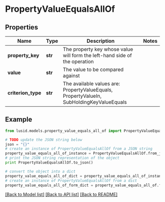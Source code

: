 # PropertyValueEqualsAllOf


## Properties
Name | Type | Description | Notes
------------ | ------------- | ------------- | -------------
**property_key** | **str** | The property key whose value will form the left-hand side of the operation | 
**value** | **str** | The value to be compared against | 
**criterion_type** | **str** | The available values are: PropertyValueEquals, PropertyValueIn, SubHoldingKeyValueEquals | 

## Example

```python
from lusid.models.property_value_equals_all_of import PropertyValueEqualsAllOf

# TODO update the JSON string below
json = "{}"
# create an instance of PropertyValueEqualsAllOf from a JSON string
property_value_equals_all_of_instance = PropertyValueEqualsAllOf.from_json(json)
# print the JSON string representation of the object
print PropertyValueEqualsAllOf.to_json()

# convert the object into a dict
property_value_equals_all_of_dict = property_value_equals_all_of_instance.to_dict()
# create an instance of PropertyValueEqualsAllOf from a dict
property_value_equals_all_of_form_dict = property_value_equals_all_of.from_dict(property_value_equals_all_of_dict)
```
[[Back to Model list]](../README.md#documentation-for-models) [[Back to API list]](../README.md#documentation-for-api-endpoints) [[Back to README]](../README.md)


